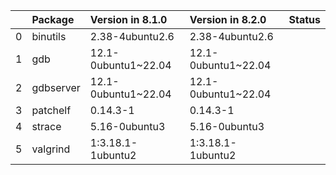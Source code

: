 <!-- markdown-link-check-disable -->

|    | Package   | Version in 8.1.0    | Version in 8.2.0    | Status   |
|---:|:----------|:--------------------|:--------------------|:---------|
|  0 | binutils  | 2.38-4ubuntu2.6     | 2.38-4ubuntu2.6     |          |
|  1 | gdb       | 12.1-0ubuntu1~22.04 | 12.1-0ubuntu1~22.04 |          |
|  2 | gdbserver | 12.1-0ubuntu1~22.04 | 12.1-0ubuntu1~22.04 |          |
|  3 | patchelf  | 0.14.3-1            | 0.14.3-1            |          |
|  4 | strace    | 5.16-0ubuntu3       | 5.16-0ubuntu3       |          |
|  5 | valgrind  | 1:3.18.1-1ubuntu2   | 1:3.18.1-1ubuntu2   |          |